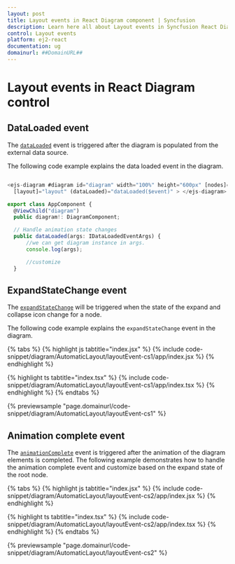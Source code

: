 ```yaml
---
layout: post
title: Layout events in React Diagram component | Syncfusion
description: Learn here all about Layout events in Syncfusion React Diagram component of Syncfusion Essential JS 2 and more.
control: Layout events
platform: ej2-react
documentation: ug
domainurl: ##DomainURL##
---
```


# Layout events in React Diagram control

## DataLoaded event

The [`dataLoaded`](https://ej2.syncfusion.com/react/documentation/api/diagram/idataloadedeventargs/) event is triggered after the diagram is populated from the external data source.

The following code example explains the data loaded event in the diagram.

```typescript

<ejs-diagram #diagram id="diagram" width="100%" height="600px" [nodes]="nodes" [connectors]="connectors"
  [layout]="layout" (dataLoaded)="dataLoaded($event)" > </ejs-diagram>

export class AppComponent {
  @ViewChild("diagram")
  public diagram!: DiagramComponent;

  // Handle animation state changes
  public dataLoaded(args: IDataLoadedEventArgs) {
      //we can get diagram instance in args.
      console.log(args);

      //customize
  }

```

## ExpandStateChange event

The [`expandStateChange`](https://ej2.syncfusion.com/react/documentation/api/diagram/iExpandStateChangeEventArgs/) will be triggered when the state of the expand and collapse icon change for a node.

The following code example explains the `expandStateChange` event in the diagram.


{% tabs %}
{% highlight js tabtitle="index.jsx" %}
{% include code-snippet/diagram/AutomaticLayout/layoutEvent-cs1/app/index.jsx %}
{% endhighlight %}

{% highlight ts tabtitle="index.tsx" %}
{% include code-snippet/diagram/AutomaticLayout/layoutEvent-cs1/app/index.tsx %}
{% endhighlight %}
{% endtabs %}

 {% previewsample "page.domainurl/code-snippet/diagram/AutomaticLayout/layoutEvent-cs1" %}


## Animation complete event

The [`animationComplete`](https://ej2.syncfusion.com/react/documentation/api/diagram/#animationcomplete) event is triggered after the animation of the diagram elements is completed. The following example demonstrates how to handle the animation complete event and customize based on the expand state of the root node.


{% tabs %}
{% highlight js tabtitle="index.jsx" %}
{% include code-snippet/diagram/AutomaticLayout/layoutEvent-cs2/app/index.jsx %}
{% endhighlight %}

{% highlight ts tabtitle="index.tsx" %}
{% include code-snippet/diagram/AutomaticLayout/layoutEvent-cs2/app/index.tsx %}
{% endhighlight %}
{% endtabs %}

 {% previewsample "page.domainurl/code-snippet/diagram/AutomaticLayout/layoutEvent-cs2" %}

